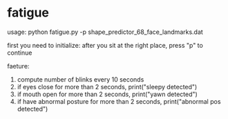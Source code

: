 # fatigue
usage: python fatigue.py -p shape_predictor_68_face_landmarks.dat

first you need to initialize: after you sit at the right place, press "p" to continue

faeture: 
1. compute number of blinks every 10 seconds 
2. if eyes close for more than 2 seconds, print("sleepy detected") 
3. if mouth open for more than 2 seconds, print("yawn detected") 
4. if have abnormal posture for more than 2 seconds, print("abnormal pos detected") 
